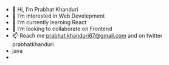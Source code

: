 - 👋 Hi, I’m Prabhat Khanduri
- 👀 I’m interested in Web Develepment
- 🌱 I’m currently learning React
- 💞️ I’m looking to collaborate on Frontend
- 📫 Reach me prabhat.khanduri67@gmail.com and on twitter prabhatkhanduri
- java
- 

<!---
prabhat997/prabhat997 is a ✨ special ✨ repository because its `README.md` (this file) appears on your GitHub profile.
You can click the Preview link to take a look at your changes.
--->
